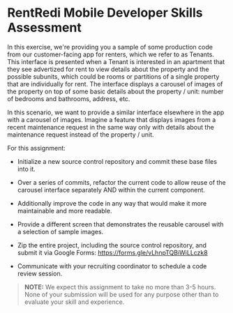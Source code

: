 

# RentRedi Mobile Developer Skills Assessment

In this exercise, we're providing you a sample of some production code from our customer-facing app for renters, which we refer to as Tenants. This interface is presented when a Tenant is interested in an apartment that they see advertized for rent to view details about the property and the possible subunits, which could be rooms or partitions of a single property that are individually for rent. The interface displays a carousel of images of the property on top of some basic details about the property / unit: number of bedrooms and bathrooms, address, etc.

In this scenario, we want to provide a similar interface elsewhere in the app with a carousel of images. Imagine a feature that displays images from a recent maintenance request in the same way only with details about the maintenance request instead of the property / unit.

For this assignment:
- Initialize a new source control repository and commit these base files into it.

- Over a series of commits, refactor the current code to allow reuse of the carousel interface separately AND within the current component.

- Additionally improve the code in any way that would make it more maintainable and more readable.

- Provide a different screen that demonstrates the reusable carousel with a selection of sample images.

- Zip the entire project, including the source control repository, and submit it via Google Forms: https://forms.gle/vLhnpTQBiWiLLczk8

- Communicate with your recruiting coordinator to schedule a code review session.

> **NOTE:** We expect this assignment to take no more than 3-5 hours. None of your submission will be used for any purpose other than to evaluate your skill and experience.
